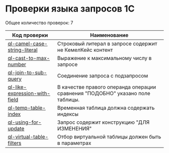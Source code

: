# Проверки языка запросов 1С


Общее количество проверок: 7

| Код проверки | Наименование |
|--------------|--------------|
| [ql-camel-case-string-literal](../../bundles/com.e1c.v8codestyle.ql/markdown/ru/ql-camel-case-string-literal.md) | Строковый литерал в запросе содержит не КемелКейс контент |
| [ql-cast-to-max-number](../../bundles/com.e1c.v8codestyle.ql/markdown/ru/ql-cast-to-max-number.md) | Выражение к максимальному числу в запросе |
| [ql-join-to-sub-query](../../bundles/com.e1c.v8codestyle.ql/markdown/ru/ql-join-to-sub-query.md) | Соединение запроса с подзапросом |
| [ql-like-expression-with-field](../../bundles/com.e1c.v8codestyle.ql/markdown/ru/ql-like-expression-with-field.md) | В качестве правого операнда операции сравнения "ПОДОБНО" указано поле таблицы. |
| [ql-temp-table-index](../../bundles/com.e1c.v8codestyle.ql/markdown/ru/ql-temp-table-index.md) | Временная таблица должна содержать индексы |
| [ql-using-for-update](../../bundles/com.e1c.v8codestyle.ql/markdown/ru/ql-using-for-update.md) | Запрос содержит конструкцию "ДЛЯ ИЗМЕНЕНИЯ" |
| [ql-virtual-table-filters](../../bundles/com.e1c.v8codestyle.ql/markdown/ru/ql-virtual-table-filters.md) | Отбор виртуальной таблицы должен быть в параметрах |

